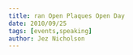 ```yaml
---
title: ran Open Plaques Open Day
date: 2010/09/25
tags: [events,speaking]
author: Jez Nicholson
---
```

